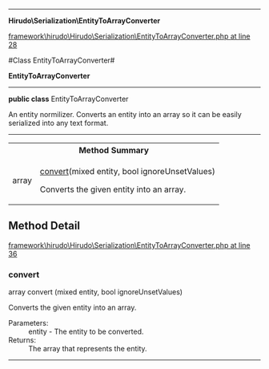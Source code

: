 

- - -

**Hirudo\Serialization\EntityToArrayConverter**


<a href="https://github.com/JeyDotC/Hirudo/blob/master/framework/hirudo/Hirudo/Serialization/EntityToArrayConverter.php#L28" target='_blank'>framework\hirudo\Hirudo\Serialization\EntityToArrayConverter.php at line 28</a>

#Class EntityToArrayConverter#

**EntityToArrayConverter**




- - -

<p><strong>public  class</strong> <span>EntityToArrayConverter</span></p>

<div class="comment" id="overview_description"><p>An entity normilizer. Converts an entity into an array so it can be easily
serialized into any text format.</p></div>



- - -

<table id="summary_method">
<tr><th colspan="2">Method Summary</th></tr>
<tr>
<td><span class='k'></span> <span class='nx'>array</span></td>
<td class="description"><p class="name"><a href="#convert">convert</a>(mixed entity, bool ignoreUnsetValues)</p><p class="description">Converts the given entity into an array.</p></td>
</tr>
</table>

<h2 id="detail_method">Method Detail</h2>

<a href="https://github.com/JeyDotC/Hirudo/blob/master/framework/hirudo/Hirudo/Serialization/EntityToArrayConverter.php#L36" target='_blank'>framework\hirudo\Hirudo\Serialization\EntityToArrayConverter.php at line 36</a>

<h3 id="convert()">convert</h3>
<span class='k'></span> <span class='nx'>array</span> <span class='nf'>convert</span> (mixed entity, bool ignoreUnsetValues)

<div class="details">
<p>Converts the given entity into an array.</p><dl>
<dt>Parameters:</dt>
<dd>entity - The entity to be converted.</dd>
<dt>Returns:</dt>
<dd>The array that represents the entity.</dd>
</dl>

</div>

- - -

